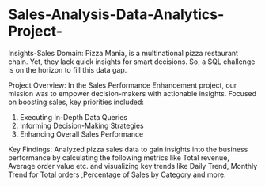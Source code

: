 # Sales-Analysis-Data-Analytics-Project-

Insights-Sales Domain:
Pizza Mania, is a multinational pizza restaurant chain. Yet, they lack quick insights for smart decisions. So, a SQL challenge is on the horizon to fill this data gap.

Project Overview:
In the Sales Performance Enhancement project, our mission was to empower decision-makers with actionable insights. Focused on boosting sales, key priorities included:
1. Executing In-Depth Data Queries
2. Informing Decision-Making Strategies
3. Enhancing Overall Sales Performance

Key Findings:
Analyzed pizza sales data to gain insights into the business performance by calculating the following metrics like Total revenue, Average order value etc. and visualizing key trends like Daily Trend, Monthly Trend for Total orders ,Percentage of Sales by Category and more.
